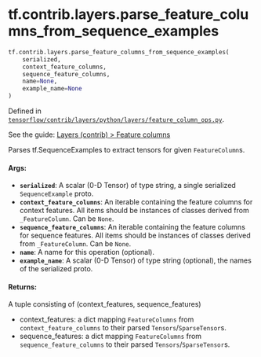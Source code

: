 <div itemscope itemtype="http://developers.google.com/ReferenceObject">
<meta itemprop="name" content="tf.contrib.layers.parse_feature_columns_from_sequence_examples" />
</div>

# tf.contrib.layers.parse_feature_columns_from_sequence_examples

``` python
tf.contrib.layers.parse_feature_columns_from_sequence_examples(
    serialized,
    context_feature_columns,
    sequence_feature_columns,
    name=None,
    example_name=None
)
```



Defined in [`tensorflow/contrib/layers/python/layers/feature_column_ops.py`](https://www.tensorflow.org/code/tensorflow/contrib/layers/python/layers/feature_column_ops.py).

See the guide: [Layers (contrib) > Feature columns](../../../../../api_guides/python/contrib.layers.md#Feature_columns)

Parses tf.SequenceExamples to extract tensors for given `FeatureColumn`s.

#### Args:

* <b>`serialized`</b>: A scalar (0-D Tensor) of type string, a single serialized
    `SequenceExample` proto.
* <b>`context_feature_columns`</b>: An iterable containing the feature columns for
    context features. All items should be instances of classes derived from
    `_FeatureColumn`. Can be `None`.
* <b>`sequence_feature_columns`</b>: An iterable containing the feature columns for
    sequence features. All items should be instances of classes derived from
    `_FeatureColumn`. Can be `None`.
* <b>`name`</b>: A name for this operation (optional).
* <b>`example_name`</b>: A scalar (0-D Tensor) of type string (optional), the names of
    the serialized proto.


#### Returns:

A tuple consisting of (context_features, sequence_features)

*  context_features: a dict mapping `FeatureColumns` from
    `context_feature_columns` to their parsed `Tensors`/`SparseTensor`s.
*  sequence_features: a dict mapping `FeatureColumns` from
    `sequence_feature_columns` to their parsed `Tensors`/`SparseTensor`s.